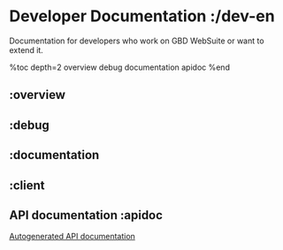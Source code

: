 # Developer Documentation :/dev-en

Documentation for developers who work on GBD WebSuite or want to extend it. 

%toc depth=2
    overview
    debug
    documentation
    apidoc
%end

## :overview

## :debug

## :documentation

## :client

## API documentation :apidoc

[Autogenerated API documentation](/apidoc/8.1/index.html)

